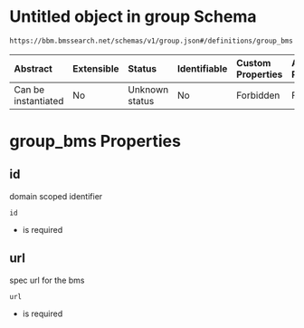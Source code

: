 # Untitled object in group Schema

```txt
https://bbm.bmssearch.net/schemas/v1/group.json#/definitions/group_bms
```



| Abstract            | Extensible | Status         | Identifiable | Custom Properties | Additional Properties | Access Restrictions | Defined In                                                                      |
| :------------------ | :--------- | :------------- | :----------- | :---------------- | :-------------------- | :------------------ | :------------------------------------------------------------------------------ |
| Can be instantiated | No         | Unknown status | No           | Forbidden         | Forbidden             | none                | [group.schema.json*](../../schemas/v1/group.schema.json "open original schema") |

# group_bms Properties



## id

domain scoped identifier

`id`

*   is required

## url

spec url for the bms

`url`

*   is required
